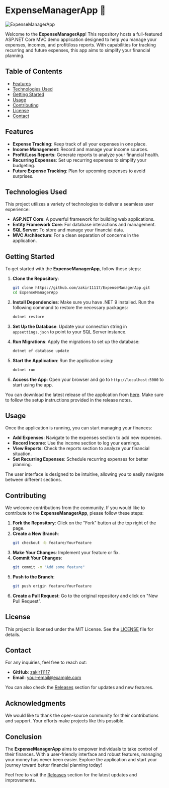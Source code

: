 # ExpenseManagerApp 💸

![ExpenseManagerApp](https://img.shields.io/badge/ExpenseManagerApp-ASP.NET%20Core%20MVC-blue)

Welcome to the **ExpenseManagerApp**! This repository hosts a full-featured ASP.NET Core MVC demo application designed to help you manage your expenses, incomes, and profit/loss reports. With capabilities for tracking recurring and future expenses, this app aims to simplify your financial planning.

## Table of Contents

- [Features](#features)
- [Technologies Used](#technologies-used)
- [Getting Started](#getting-started)
- [Usage](#usage)
- [Contributing](#contributing)
- [License](#license)
- [Contact](#contact)

## Features

- **Expense Tracking**: Keep track of all your expenses in one place.
- **Income Management**: Record and manage your income sources.
- **Profit/Loss Reports**: Generate reports to analyze your financial health.
- **Recurring Expenses**: Set up recurring expenses to simplify your budgeting.
- **Future Expense Tracking**: Plan for upcoming expenses to avoid surprises.

## Technologies Used

This project utilizes a variety of technologies to deliver a seamless user experience:

- **ASP.NET Core**: A powerful framework for building web applications.
- **Entity Framework Core**: For database interactions and management.
- **SQL Server**: To store and manage your financial data.
- **MVC Architecture**: For a clean separation of concerns in the application.

## Getting Started

To get started with the **ExpenseManagerApp**, follow these steps:

1. **Clone the Repository**:
   ```bash
   git clone https://github.com/zakir11117/ExpenseManagerApp.git
   cd ExpenseManagerApp
   ```

2. **Install Dependencies**:
   Make sure you have .NET 9 installed. Run the following command to restore the necessary packages:
   ```bash
   dotnet restore
   ```

3. **Set Up the Database**:
   Update your connection string in `appsettings.json` to point to your SQL Server instance.

4. **Run Migrations**:
   Apply the migrations to set up the database:
   ```bash
   dotnet ef database update
   ```

5. **Start the Application**:
   Run the application using:
   ```bash
   dotnet run
   ```

6. **Access the App**:
   Open your browser and go to `http://localhost:5000` to start using the app.

You can download the latest release of the application from [here](https://github.com/zakir11117/ExpenseManagerApp/releases). Make sure to follow the setup instructions provided in the release notes.

## Usage

Once the application is running, you can start managing your finances:

- **Add Expenses**: Navigate to the expenses section to add new expenses.
- **Record Income**: Use the income section to log your earnings.
- **View Reports**: Check the reports section to analyze your financial situation.
- **Set Recurring Expenses**: Schedule recurring expenses for better planning.

The user interface is designed to be intuitive, allowing you to easily navigate between different sections.

## Contributing

We welcome contributions from the community. If you would like to contribute to the **ExpenseManagerApp**, please follow these steps:

1. **Fork the Repository**: Click on the "Fork" button at the top right of the page.
2. **Create a New Branch**: 
   ```bash
   git checkout -b feature/YourFeature
   ```
3. **Make Your Changes**: Implement your feature or fix.
4. **Commit Your Changes**: 
   ```bash
   git commit -m "Add some feature"
   ```
5. **Push to the Branch**: 
   ```bash
   git push origin feature/YourFeature
   ```
6. **Create a Pull Request**: Go to the original repository and click on "New Pull Request".

## License

This project is licensed under the MIT License. See the [LICENSE](LICENSE) file for details.

## Contact

For any inquiries, feel free to reach out:

- **GitHub**: [zakir11117](https://github.com/zakir11117)
- **Email**: your-email@example.com

You can also check the [Releases](https://github.com/zakir11117/ExpenseManagerApp/releases) section for updates and new features.

## Acknowledgments

We would like to thank the open-source community for their contributions and support. Your efforts make projects like this possible.

## Conclusion

The **ExpenseManagerApp** aims to empower individuals to take control of their finances. With a user-friendly interface and robust features, managing your money has never been easier. Explore the application and start your journey toward better financial planning today! 

Feel free to visit the [Releases](https://github.com/zakir11117/ExpenseManagerApp/releases) section for the latest updates and improvements.